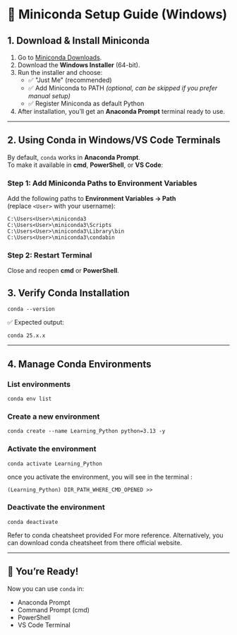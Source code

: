 # 🚀 Miniconda Setup Guide (Windows)

## 1. Download & Install Miniconda

1. Go to [Miniconda Downloads](https://docs.conda.io/en/latest/miniconda.html).
2. Download the **Windows Installer** (64-bit).
3. Run the installer and choose:
   - ✅ "Just Me" (recommended)
   - ✅ Add Miniconda to PATH _(optional, can be skipped if you prefer manual setup)_
   - ✅ Register Miniconda as default Python
4. After installation, you’ll get an **Anaconda Prompt** terminal ready to use.

---

## 2. Using Conda in Windows/VS Code Terminals

By default, `conda` works in **Anaconda Prompt**.  
To make it available in **cmd**, **PowerShell**, or **VS Code**:

### Step 1: Add Miniconda Paths to Environment Variables

Add the following paths to **Environment Variables → Path**  
 (replace `<User>` with your username):

```
C:\Users<User>\miniconda3
C:\Users<User>\miniconda3\Scripts
C:\Users<User>\miniconda3\Library\bin
C:\Users<User>\miniconda3\condabin
```

### Step 2: Restart Terminal

Close and reopen **cmd** or **PowerShell**.

## 3. Verify Conda Installation

```
conda --version
```

✅ Expected output:

```
conda 25.x.x
```

---

## 4. Manage Conda Environments

### List environments

```
conda env list
```

### Create a new environment

```
conda create --name Learning_Python python=3.13 -y
```

### Activate the environment

```
conda activate Learning_Python
```

once you activate the environment, you will see in the terminal :

```
(Learning_Python) DIR_PATH_WHERE_CMD_OPENED >>
```

### Deactivate the environment

```
conda deactivate
```

Refer to conda cheatsheet provided For more reference.
Alternatively, you can download conda cheatsheet from there official website.

---

## 🎯 You’re Ready!

Now you can use `conda` in:

- Anaconda Prompt
- Command Prompt (cmd)
- PowerShell
- VS Code Terminal
